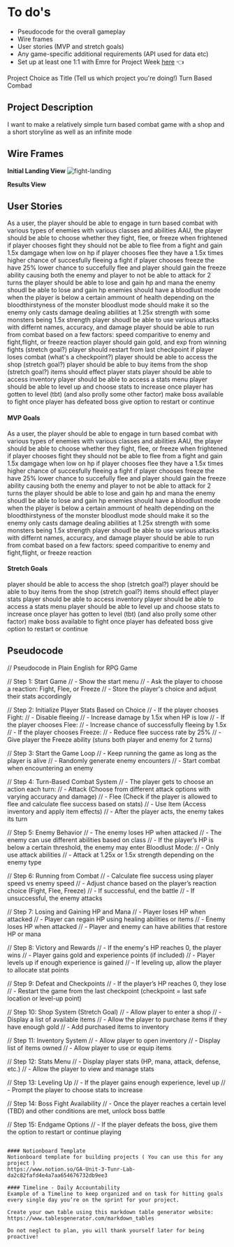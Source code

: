 # To do's 
- Pseudocode for the overall gameplay
- Wire frames
- User stories (MVP and stretch goals)
- Any game-specific additional requirements (API used for data etc)
- Set up at least one 1:1 with Emre for Project Week [here](https://calendly.com/emre-surmeli/1-1s-with-ga) 👈

Project Choice as Title (Tell us which project you're doing!)
Turn Based Combad
## Project Description 
I want to make a relatively simple turn based combat game with a shop and a short storyline as well as an infinite mode
## Wire Frames

**Initial Landing View**
![fight-landing](./assets/fight%20main%20screen.jpeg)

**Results View**


## User Stories
As a user, 
the player should be able to engage in turn based combat with various types of enemies with various classes and abilities
AAU, the player should be able to choose whether they fight, flee, or freeze when frightened
if player chooses fight they should not be able to flee from a fight and gain 1.5x damgage when low on hp
if player chooses flee they have a 1.5x times higher chance of succesfully fleeing a fight
if player chooses freeze the have 25% lower chance to succefully flee and player should gain the freeze ability causing both the enemy and player to not be able to attack for 2 turns
the player should be able to lose and gain hp and mana
the enemy shoudl be able to lose and gain hp
enemies should have a bloodlust mode when the player is below a certain ammount of health depending on the bloodthirstyness of the monster
bloodlust mode should make it so the enemy only casts damage dealing abilities at 1.25x strength with some monsters being 1.5x strength 
player shoudl be able to use various attacks with differnt names, accuracy, and damage 
player should be able to run from combat based on a few factors: speed comparitive to enemy and fight,flight, or freeze reaction 
player should gain gold, and exp from winning fights (stretch goal?)
player should restart from last checkpoint if player loses combat (what's a checkpoint?)
player should be able to access the shop (stretch goal?)
player should be able to buy items from the shop (stretch goal?)
items should effect player stats 
player should be able to access inventory
player should be able to access a stats menu 
player should be able to level up and choose stats to increase 
once player has gotten to level (tbt) (and also prolly some other factor) make boss available to fight
once player has defeated boss give option to restart or continue 

#### MVP Goals
As a user, 
the player should be able to engage in turn based combat with various types of enemies with various classes and abilities
AAU, the player should be able to choose whether they fight, flee, or freeze when frightened
if player chooses fight they should not be able to flee from a fight and gain 1.5x damgage when low on hp
if player chooses flee they have a 1.5x times higher chance of succesfully fleeing a fight
if player chooses freeze the have 25% lower chance to succefully flee and player should gain the freeze ability causing both the enemy and player to not be able to attack for 2 turns
the player should be able to lose and gain hp and mana
the enemy shoudl be able to lose and gain hp
enemies should have a bloodlust mode when the player is below a certain ammount of health depending on the bloodthirstyness of the monster
bloodlust mode should make it so the enemy only casts damage dealing abilities at 1.25x strength with some monsters being 1.5x strength 
player shoudl be able to use various attacks with differnt names, accuracy, and damage 
player should be able to run from combat based on a few factors: speed comparitive to enemy and fight,flight, or freeze reaction 

#### Stretch Goals
player should be able to access the shop (stretch goal?)
player should be able to buy items from the shop (stretch goal?)
items should effect player stats 
player should be able to access inventory
player should be able to access a stats menu 
player should be able to level up and choose stats to increase 
once player has gotten to level (tbt) (and also prolly some other factor) make boss available to fight
once player has defeated boss give option to restart or continue 

## Pseudocode
// Pseudocode in Plain English for RPG Game

// Step 1: Start Game
// - Show the start menu
// - Ask the player to choose a reaction: Fight, Flee, or Freeze
// - Store the player's choice and adjust their stats accordingly

// Step 2: Initialize Player Stats Based on Choice
// - If the player chooses Fight:
//   - Disable fleeing
//   - Increase damage by 1.5x when HP is low
// - If the player chooses Flee:
//   - Increase chance of successfully fleeing by 1.5x
// - If the player chooses Freeze:
//   - Reduce flee success rate by 25%
//   - Give player the Freeze ability (stuns both player and enemy for 2 turns)

// Step 3: Start the Game Loop
// - Keep running the game as long as the player is alive
// - Randomly generate enemy encounters
// - Start combat when encountering an enemy

// Step 4: Turn-Based Combat System
// - The player gets to choose an action each turn:
//   - Attack (Choose from different attack options with varying accuracy and damage)
//   - Flee (Check if the player is allowed to flee and calculate flee success based on stats)
//   - Use Item (Access inventory and apply item effects)
// - After the player acts, the enemy takes its turn

// Step 5: Enemy Behavior
// - The enemy loses HP when attacked
// - The enemy can use different abilities based on class
// - If the player’s HP is below a certain threshold, the enemy may enter Bloodlust Mode:
//   - Only use attack abilities
//   - Attack at 1.25x or 1.5x strength depending on the enemy type

// Step 6: Running from Combat
// - Calculate flee success using player speed vs enemy speed
// - Adjust chance based on the player’s reaction choice (Fight, Flee, Freeze)
// - If successful, end the battle
// - If unsuccessful, the enemy attacks

// Step 7: Losing and Gaining HP and Mana
// - Player loses HP when attacked
// - Player can regain HP using healing abilities or items
// - Enemy loses HP when attacked
// - Player and enemy can have abilities that restore HP or mana

// Step 8: Victory and Rewards
// - If the enemy's HP reaches 0, the player wins
// - Player gains gold and experience points (if included)
// - Player levels up if enough experience is gained
// - If leveling up, allow the player to allocate stat points

// Step 9: Defeat and Checkpoints
// - If the player’s HP reaches 0, they lose
// - Restart the game from the last checkpoint (checkpoint = last safe location or level-up point)

// Step 10: Shop System (Stretch Goal)
// - Allow player to enter a shop
// - Display a list of available items
// - Allow the player to purchase items if they have enough gold
// - Add purchased items to inventory

// Step 11: Inventory System
// - Allow player to open inventory
// - Display list of items owned
// - Allow player to use or equip items

// Step 12: Stats Menu
// - Display player stats (HP, mana, attack, defense, etc.)
// - Allow the player to view and manage stats

// Step 13: Leveling Up
// - If the player gains enough experience, level up
// - Prompt the player to choose stats to increase

// Step 14: Boss Fight Availability
// - Once the player reaches a certain level (TBD) and other conditions are met, unlock boss battle

// Step 15: Endgame Options
// - If the player defeats the boss, give them the option to restart or continue playing



```

#### Notionboard Template
Notionboard template for building projects ( You can use this for any project )
https://www.notion.so/GA-Unit-3-Tunr-Lab-da2c82fafd4e4a7aa654676732db9ee3

#### Timeline - Daily Accountability
Example of a Timeline to keep organized and on task for hitting goals every single day you’re on the sprint for your project.

Create your own table using this markdown table generator website:
https://www.tablesgenerator.com/markdown_tables

Do not neglect to plan, you will thank yourself later for being proactive!